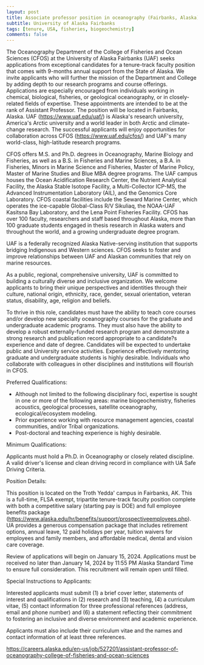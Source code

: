```yaml
---
layout: post
title: Associate professor position in oceanography (Fairbanks, Alaska)
subtitle: University of Alaska Fairbanks
tags: [tenure, USA, fisheries, biogeochemistry]
comments: false
---
```

The Oceanography Department of the College of Fisheries and Ocean Sciences (CFOS) at the University of Alaska Fairbanks (UAF) seeks applications from exceptional candidates for a tenure-track faculty position that comes with 9-months annual support from the State of Alaska. We invite applicants who will further the mission of the Department and College by adding depth to our research programs and course offerings. Applications are especially encouraged from individuals working in chemical, biological, fisheries, or geological oceanography, or in closely-related fields of expertise. These appointments are intended to be at the rank of Assistant Professor. The position will be located in Fairbanks, Alaska.
UAF (https://www.uaf.edu/uaf/) is Alaska's research university, America's Arctic university and a world leader in both Arctic and climate-change research. The successful applicants will enjoy opportunities for collaboration across CFOS (https://www.uaf.edu/cfos/) and UAF's many world-class, high-latitude research programs.

CFOS offers M.S. and Ph.D. degrees in Oceanography, Marine Biology and Fisheries, as well as a B.S. in Fisheries and Marine Sciences, a B.A. in Fisheries, Minors in Marine Science and Fisheries, Master of Marine Policy, Master of Marine Studies and Blue MBA degree programs. The UAF campus houses the Ocean Acidification Research Center, the Nutrient Analytical Facility, the Alaska Stable Isotope Facility, a Multi-Collector ICP-MS, the Advanced Instrumentation Laboratory (AIL), and the Genomics Core Laboratory. CFOS coastal facilities include the Seward Marine Center, which operates the ice-capable Global-Class R/V Sikuliaq, the NOAA-UAF Kasitsna Bay Laboratory, and the Lena Point Fisheries Facility. CFOS has over 100 faculty, researchers and staff based throughout Alaska, more than 100 graduate students engaged in thesis research in Alaska waters and throughout the world, and a growing undergraduate degree program.

UAF is a federally recognized Alaska Native-serving institution that supports bridging Indigenous and Western sciences. CFOS seeks to foster and improve relationships between UAF and Alaskan communities that rely on marine resources.

As a public, regional, comprehensive university, UAF is committed to building a culturally diverse and inclusive organization. We welcome applicants to bring their unique perspectives and identities through their culture, national origin, ethnicity, race, gender, sexual orientation, veteran status, disability, age, religion and beliefs.

To thrive in this role, candidates must have the ability to teach core courses and/or develop new specialty oceanography courses for the graduate and undergraduate academic programs. They must also have the ability to develop a robust externally-funded research program and demonstrate a strong research and publication record appropriate to a candidate?s experience and date of degree. Candidates will be expected to undertake public and University service activities. Experience effectively mentoring graduate and undergraduate students is highly desirable. Individuals who collaborate with colleagues in other disciplines and institutions will flourish in CFOS.

Preferred Qualifications:

- Although not limited to the following disciplinary foci, expertise is sought in one or more of the following areas: marine biogeochemistry, fisheries acoustics, geological processes, satellite oceanography, ecological/ecosystem modeling.
- Prior experience working with resource management agencies, coastal communities, and/or Tribal organizations.
- Post-doctoral and teaching experience is highly desirable.

Minimum Qualifications:

Applicants must hold a Ph.D. in Oceanography or closely related discipline. A valid driver's license and clean driving record in compliance with UA Safe Driving Criteria.

Position Details:

This position is located on the Troth Yedda' campus in Fairbanks, AK. This is a full-time, FLSA exempt, tripartite tenure-track faculty position complete with both a competitive salary (starting pay is DOE) and full employee benefits package (https://www.alaska.edu/hr/benefits/support/prospectiveemployees.php). UA provides a generous compensation package that includes retirement options, annual leave, 12 paid holidays per year, tuition waivers for employees and family members, and affordable medical, dental and vision care coverage.

Review of applications will begin on January 15, 2024. Applications must be received no later than January 14, 2024 by 11:55 PM Alaska Standard Time to ensure full consideration. This recruitment will remain open until filled.

Special Instructions to Applicants:

Interested applicants must submit (1) a brief cover letter, statements of interest and qualifications in (2) research and (3) teaching, (4) a curriculum vitae, (5) contact information for three professional references (address, email and phone number) and (6) a statement reflecting their commitment to fostering an inclusive and diverse environment and academic experience.

Applicants must also include their curriculum vitae and the names and contact information of at least three references.

https://careers.alaska.edu/en-us/job/527201/assistant-professor-of-oceanography-college-of-fisheries-and-ocean-sciences
